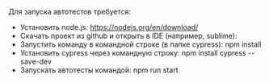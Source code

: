 Для запуска автотестов требуется:
* Установить node.js: https://nodejs.org/en/download/
* Скачать проект из github и открыть в IDE (например, sublime):
* Запустить команду в командной строке (в папке cypress): npm install
* Установить cypress через командную строку: npm install cypress --save-dev
* Запускать автотесты командой: npm run start
